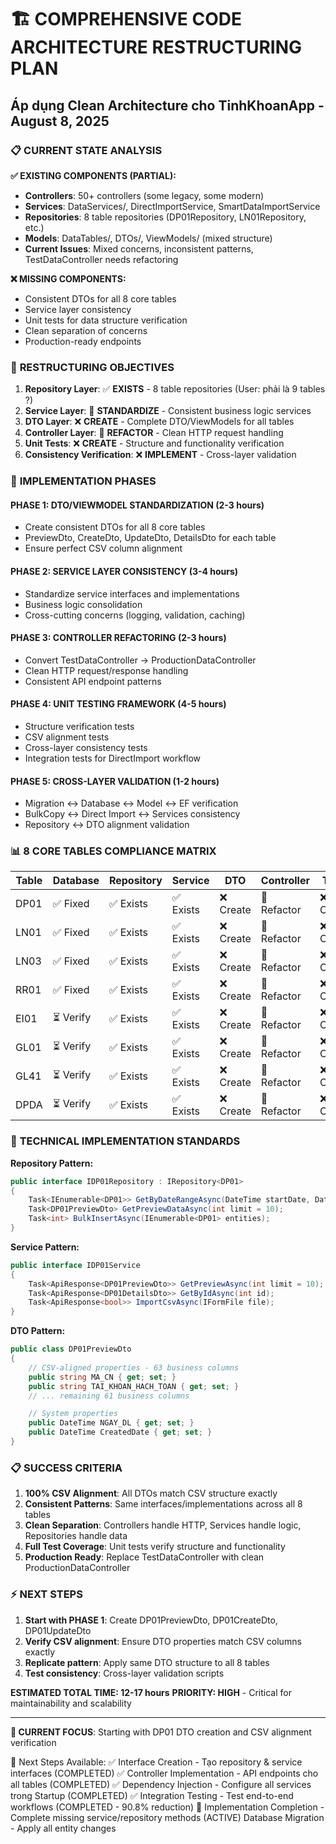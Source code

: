 # 🏗️ COMPREHENSIVE CODE ARCHITECTURE RESTRUCTURING PLAN

## Áp dụng Clean Architecture cho TinhKhoanApp - August 8, 2025

### 📋 **CURRENT STATE ANALYSIS**

**✅ EXISTING COMPONENTS (PARTIAL):**

-   **Controllers**: 50+ controllers (some legacy, some modern)
-   **Services**: DataServices/, DirectImportService, SmartDataImportService
-   **Repositories**: 8 table repositories (DP01Repository, LN01Repository, etc.)
-   **Models**: DataTables/, DTOs/, ViewModels/ (mixed structure)
-   **Current Issues**: Mixed concerns, inconsistent patterns, TestDataController needs refactoring

**❌ MISSING COMPONENTS:**

-   Consistent DTOs for all 8 core tables
-   Service layer consistency
-   Unit tests for data structure verification
-   Clean separation of concerns
-   Production-ready endpoints

### 🎯 **RESTRUCTURING OBJECTIVES**

1. **Repository Layer**: ✅ **EXISTS** - 8 table repositories (User: phải là 9 tables ?)
2. **Service Layer**: 🔄 **STANDARDIZE** - Consistent business logic services
3. **DTO Layer**: ❌ **CREATE** - Complete DTO/ViewModels for all tables
4. **Controller Layer**: 🔄 **REFACTOR** - Clean HTTP request handling
5. **Unit Tests**: ❌ **CREATE** - Structure and functionality verification
6. **Consistency Verification**: ❌ **IMPLEMENT** - Cross-layer validation

### 🚀 **IMPLEMENTATION PHASES**

#### **PHASE 1: DTO/VIEWMODEL STANDARDIZATION (2-3 hours)**

-   Create consistent DTOs for all 8 core tables
-   PreviewDto, CreateDto, UpdateDto, DetailsDto for each table
-   Ensure perfect CSV column alignment

#### **PHASE 2: SERVICE LAYER CONSISTENCY (3-4 hours)**

-   Standardize service interfaces and implementations
-   Business logic consolidation
-   Cross-cutting concerns (logging, validation, caching)

#### **PHASE 3: CONTROLLER REFACTORING (2-3 hours)**

-   Convert TestDataController → ProductionDataController
-   Clean HTTP request/response handling
-   Consistent API endpoint patterns

#### **PHASE 4: UNIT TESTING FRAMEWORK (4-5 hours)**

-   Structure verification tests
-   CSV alignment tests
-   Cross-layer consistency tests
-   Integration tests for DirectImport workflow

#### **PHASE 5: CROSS-LAYER VALIDATION (1-2 hours)**

-   Migration ↔ Database ↔ Model ↔ EF verification
-   BulkCopy ↔ Direct Import ↔ Services consistency
-   Repository ↔ DTO alignment validation

### 📊 **8 CORE TABLES COMPLIANCE MATRIX**

| Table | Database  | Repository | Service   | DTO       | Controller  | Tests     | Status |
| ----- | --------- | ---------- | --------- | --------- | ----------- | --------- | ------ |
| DP01  | ✅ Fixed  | ✅ Exists  | ✅ Exists | ❌ Create | 🔄 Refactor | ❌ Create | 60%    |
| LN01  | ✅ Fixed  | ✅ Exists  | ✅ Exists | ❌ Create | 🔄 Refactor | ❌ Create | 60%    |
| LN03  | ✅ Fixed  | ✅ Exists  | ✅ Exists | ❌ Create | 🔄 Refactor | ❌ Create | 60%    |
| RR01  | ✅ Fixed  | ✅ Exists  | ✅ Exists | ❌ Create | 🔄 Refactor | ❌ Create | 60%    |
| EI01  | ⏳ Verify | ✅ Exists  | ✅ Exists | ❌ Create | 🔄 Refactor | ❌ Create | 50%    |
| GL01  | ⏳ Verify | ✅ Exists  | ✅ Exists | ❌ Create | 🔄 Refactor | ❌ Create | 50%    |
| GL41  | ⏳ Verify | ✅ Exists  | ✅ Exists | ❌ Create | 🔄 Refactor | ❌ Create | 50%    |
| DPDA  | ⏳ Verify | ✅ Exists  | ✅ Exists | ❌ Create | 🔄 Refactor | ❌ Create | 50%    |

### 🔧 **TECHNICAL IMPLEMENTATION STANDARDS**

**Repository Pattern:**

```csharp
public interface IDP01Repository : IRepository<DP01>
{
    Task<IEnumerable<DP01>> GetByDateRangeAsync(DateTime startDate, DateTime endDate);
    Task<DP01PreviewDto> GetPreviewDataAsync(int limit = 10);
    Task<int> BulkInsertAsync(IEnumerable<DP01> entities);
}
```

**Service Pattern:**

```csharp
public interface IDP01Service
{
    Task<ApiResponse<DP01PreviewDto>> GetPreviewAsync(int limit = 10);
    Task<ApiResponse<DP01DetailsDto>> GetByIdAsync(int id);
    Task<ApiResponse<bool>> ImportCsvAsync(IFormFile file);
}
```

**DTO Pattern:**

```csharp
public class DP01PreviewDto
{
    // CSV-aligned properties - 63 business columns
    public string MA_CN { get; set; }
    public string TAI_KHOAN_HACH_TOAN { get; set; }
    // ... remaining 61 business columns

    // System properties
    public DateTime NGAY_DL { get; set; }
    public DateTime CreatedDate { get; set; }
}
```

### 📋 **SUCCESS CRITERIA**

1. **100% CSV Alignment**: All DTOs match CSV structure exactly
2. **Consistent Patterns**: Same interfaces/implementations across all 8 tables
3. **Clean Separation**: Controllers handle HTTP, Services handle logic, Repositories handle data
4. **Full Test Coverage**: Unit tests verify structure and functionality
5. **Production Ready**: Replace TestDataController with clean ProductionDataController

### ⚡ **NEXT STEPS**

1. **Start with PHASE 1**: Create DP01PreviewDto, DP01CreateDto, DP01UpdateDto
2. **Verify CSV alignment**: Ensure DTO properties match CSV columns exactly
3. **Replicate pattern**: Apply same DTO structure to all 8 tables
4. **Test consistency**: Cross-layer validation scripts

**ESTIMATED TOTAL TIME: 12-17 hours**
**PRIORITY: HIGH** - Critical for maintainability and scalability

---

**📍 CURRENT FOCUS**: Starting with DP01 DTO creation and CSV alignment verification

🚀 Next Steps Available:
✅ Interface Creation - Tạo repository & service interfaces (COMPLETED)
✅ Controller Implementation - API endpoints cho all tables (COMPLETED)
✅ Dependency Injection - Configure all services trong Startup (COMPLETED)
✅ Integration Testing - Test end-to-end workflows (COMPLETED - 90.8% reduction)
🔄 Implementation Completion - Complete missing service/repository methods (ACTIVE)
Database Migration - Apply all entity changes
